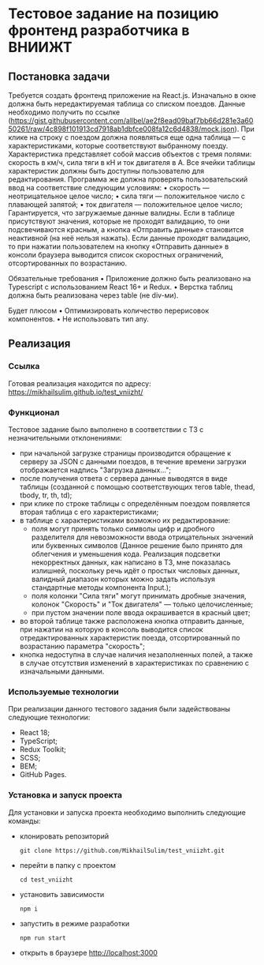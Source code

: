 # Тестовое задание на позицию фронтенд разработчика в ВНИИЖТ

## Постановка задачи

Требуется создать фронтенд приложение на React.js. Изначально в окне должна быть нередактируемая таблица со списком поездов. Данные необходимо получить по ссылке (https://gist.githubusercontent.com/allbel/ae2f8ead09baf7bb66d281e3a6050261/raw/4c898f101913cd7918ab1dbfce008fa12c6d4838/mock.json).
При клике на строку с поездом должна появляться еще одна таблица — с характеристиками, которые соответствуют выбранному поезду. Характеристика представляет собой массив объектов с тремя полями: скорость в км/ч, сила тяги в кН и ток двигателя в А. Все ячейки таблицы характеристик должны быть доступны пользователю для редактирования. Программа же должна проверять пользовательский ввод на соответствие следующим условиям:
• скорость — неотрицательное целое число;
• сила тяги — положительное число с плавающей запятой;
• ток двигателя — положительное целое число;
Гарантируется, что загружаемые данные валидны.
Если в таблице присутствуют значения, которые не проходят валидацию, то они подсвечиваются красным, а кнопка «Отправить данные» становится неактивной (на неё нельзя нажать).
Если данные проходят валидацию, то при нажатии пользователем на кнопку «Отправить данные» в консоли браузера выводится список скоростных ограничений, отсортированных по возрастанию.

Обязательные требования
• Приложение должно быть реализовано на Typescript с использованием React 16+ и Redux.
• Верстка таблиц должна быть реализована через table (не div-ми).

Будет плюсом
• Оптимизировать количество перерисовок компонентов.
• Не использовать тип any.

## Реализация

### Ссылка

Готовая реализация находится по адресу:
https://mikhailsulim.github.io/test_vniizht/

### Функционал

Тестовое задание было выполнено в соответствии с ТЗ с незначительными отклонениями:

- при начальной загрузке страницы производится обращение к серверу за JSON с данными поездов, в течение времени загрузки отображается надпись "Загрузка данных...";
- после получения ответа с сервера данные выводятся в виде таблицы (созданной с помощью соответствующих тегов table, thead, tbody, tr, th, td);
- при клике по строке таблицы с определённым поездом появляется вторая таблица с его характеристиками;
- в таблице с характеристиками возможно их редактирование:
    - поля могут принять только символы цифр и дробного разделителя для невозможности ввода отрицательных значений или буквенных символов (Данное решение было принято для облегчения и уменьшения кода. Реализация подсветки некорректных данных, как написано в ТЗ, мне показалась излишней, поскольку речь идёт о простых числовых данных, валидный диапазон которых можно задать используя стандартные методы компонента Input.);
    - поля колонки "Сила тяги" могут принимать дробные значения, колонок "Скорость" и "Ток двигателя" — только целочисленные;
    - при пустом значении поле ввода окрашивается в красный цвет;
- во второй таблице также расположена кнопка отправить данные, при нажатии на которую в консоль выводится список отредактированных характеристик поезда, отсортированный по возрастанию параметра "скорость";
- кнопка недоступна в случае наличия незаполненных полей, а также в случае отсутствия изменений в характеристиках по сравнению с изначальными данными.

### Используемые технологии

При реализации данного тестового задания были задействованы следующие технологии:

- React 18;
- TypeScript;
- Redux Toolkit;
- SCSS;
- BEM;
- GitHub Pages.

### Установка и запуск проекта

Для установки и запуска проекта необходимо выполнить следующие команды:

- клонировать репозиторий
  ```
  git clone https://github.com/MikhailSulim/test_vniizht.git
  ```
- перейти в папку с проектом
  ```
  cd test_vniizht
  ```
- установить зависимости
  ```
  npm i
  ```
- запустить в режиме разработки
  ```
  npm run start
  ```
- открыть в браузере [http://localhost:3000](http://localhost:3000)
